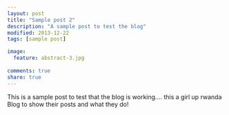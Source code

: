 ```yaml
---
layout: post
title: "Sample post 2"
description: "A sample post to test the blog"
modified: 2013-12-22
tags: [sample post]

image:
  feature: abstract-3.jpg
  
comments: true
share: true
---
```


This is a sample post to test that the blog is working....
this a girl up rwanda Blog to show their posts and what they do!